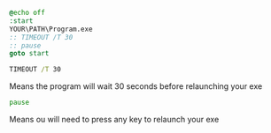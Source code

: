 ```bat
@echo off
:start
YOUR\PATH\Program.exe
:: TIMEOUT /T 30
:: pause
goto start
```


```bat
TIMEOUT /T 30
```
Means the program will wait 30 seconds before relaunching your exe


```bat
pause
```
Means ou will need to press any key to relaunch your exe
